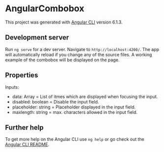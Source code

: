 # AngularCombobox

This project was generated with [Angular CLI](https://github.com/angular/angular-cli) version 6.1.3.

## Development server

Run `ng serve` for a dev server. Navigate to `http://localhost:4200/`. The app will automatically reload if you change any of the source files. A working example of the combobox will be displayed on the page.

## Properties
  Inputs:

  - data: Array<string> = List of itmes which are displayed when focusing the input.
  - disabled: boolean = Disable the input field.
  - placeholder: string = Placeholder displayed in the input field.
  - maxlength: string = max. characters allowed in the input field.

## Further help

To get more help on the Angular CLI use `ng help` or go check out the [Angular CLI README](https://github.com/angular/angular-cli/blob/master/README.md).
